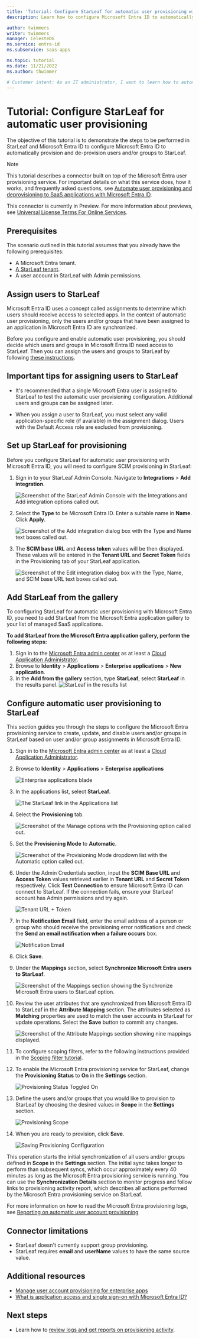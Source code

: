 ```yaml
---
title: 'Tutorial: Configure StarLeaf for automatic user provisioning with Microsoft Entra ID'
description: Learn how to configure Microsoft Entra ID to automatically provision and de-provision user accounts to StarLeaf.

author: twimmers
writer: twimmers
manager: CelesteDG
ms.service: entra-id
ms.subservice: saas-apps

ms.topic: tutorial
ms.date: 11/21/2022
ms.author: thwimmer

# Customer intent: As an IT administrator, I want to learn how to automatically provision and deprovision user accounts from Microsoft Entra ID to StarLeaf so that I can streamline the user management process and ensure that users have the appropriate access to StarLeaf.
---
```


# Tutorial: Configure StarLeaf for automatic user provisioning

The objective of this tutorial is to demonstrate the steps to be performed in StarLeaf and Microsoft Entra ID to configure Microsoft Entra ID to automatically provision and de-provision users and/or groups to StarLeaf.

> [!NOTE]
>  This tutorial describes a connector built on top of the Microsoft Entra user provisioning service. For important details on what this service does, how it works, and frequently asked questions, see [Automate user provisioning and deprovisioning to SaaS applications with Microsoft Entra ID](~/identity/app-provisioning/user-provisioning.md).
>
> This connector is currently in Preview. For more information about previews, see [Universal License Terms For Online Services](https://www.microsoft.com/licensing/terms/product/ForOnlineServices/all).

## Prerequisites

The scenario outlined in this tutorial assumes that you already have the following prerequisites:

* A Microsoft Entra tenant.
* [A StarLeaf tenant](https://starleaf.com/).
* A user account in StarLeaf with Admin permissions.

## Assign users to StarLeaf
Microsoft Entra ID uses a concept called assignments to determine which users should receive access to selected apps. In the context of automatic user provisioning, only the users and/or groups that have been assigned to an application in Microsoft Entra ID are synchronized.

Before you configure and enable automatic user provisioning, you should decide which users and groups in Microsoft Entra ID need access to StarLeaf. Then you can assign the users and groups to StarLeaf by following [these instructions](~/identity/enterprise-apps/assign-user-or-group-access-portal.md).

## Important tips for assigning users to StarLeaf

* It's recommended that a single Microsoft Entra user is assigned to StarLeaf to test the automatic user provisioning configuration. Additional users and groups can be assigned later.

* When you assign a user to StarLeaf, you must select any valid application-specific role (if available) in the assignment dialog. Users with the Default Access role are excluded from provisioning.

## Set up StarLeaf for provisioning

Before you configure StarLeaf for automatic user provisioning with Microsoft Entra ID, you will need to configure SCIM provisioning in StarLeaf:

1. Sign in to your StarLeaf Admin Console. Navigate to **Integrations** > **Add integration**.

	![Screenshot of the StarLeaf Admin Console with the Integrations and Add integration options called out.](media/starleaf-provisioning-tutorial/image00.png)

2. Select the **Type** to be Microsoft Entra ID. Enter a suitable name in **Name**. Click **Apply**.

	![Screenshot of the Add integration dialog box with the Type and Name text boxes called out.](media/starleaf-provisioning-tutorial/image01.png)

3.  The **SCIM base URL** and **Access token** values will be then displayed. These values will be entered in the **Tenant URL** and **Secret Token** fields in the Provisioning tab of your StarLeaf application. 

	![Screenshot of the Edit integration dialog box with the Type, Name, and SCIM base URL text boxes called out.](media/starleaf-provisioning-tutorial/image02.png)

## Add StarLeaf from the gallery

To configuring StarLeaf for automatic user provisioning with Microsoft Entra ID, you need to add StarLeaf from the Microsoft Entra application gallery to your list of managed SaaS applications.

**To add StarLeaf from the Microsoft Entra application gallery, perform the following steps:**

1. Sign in to the [Microsoft Entra admin center](https://entra.microsoft.com) as at least a [Cloud Application Administrator](~/identity/role-based-access-control/permissions-reference.md#cloud-application-administrator).
1. Browse to **Identity** > **Applications** > **Enterprise applications** > **New application**.
1. In the **Add from the gallery** section, type **StarLeaf**, select **StarLeaf** in the results panel.
	![StarLeaf in the results list](common/search-new-app.png)

## Configure automatic user provisioning to StarLeaf

This section guides you through the steps to configure the Microsoft Entra provisioning service to create, update, and disable users and/or groups in StarLeaf based on user and/or group assignments in Microsoft Entra ID.

1. Sign in to the [Microsoft Entra admin center](https://entra.microsoft.com) as at least a [Cloud Application Administrator](~/identity/role-based-access-control/permissions-reference.md#cloud-application-administrator).
1. Browse to **Identity** > **Applications** > **Enterprise applications**

	![Enterprise applications blade](common/enterprise-applications.png)

1. In the applications list, select **StarLeaf**.

	![The StarLeaf link in the Applications list](common/all-applications.png)

3. Select the **Provisioning** tab.

	![Screenshot of the Manage options with the Provisioning option called out.](common/provisioning.png)

4. Set the **Provisioning Mode** to **Automatic**.

	![Screenshot of the Provisioning Mode dropdown list with the Automatic option called out.](common/provisioning-automatic.png)

5. Under the Admin Credentials section, input the **SCIM Base URL** and **Access Token** values retrieved earlier in **Tenant URL** and **Secret Token** respectively. Click **Test Connection** to ensure Microsoft Entra ID can connect to StarLeaf. If the connection fails, ensure your StarLeaf account has Admin permissions and try again.

	![Tenant URL + Token](common/provisioning-testconnection-tenanturltoken.png)

6. In the **Notification Email** field, enter the email address of a person or group who should receive the provisioning error notifications and check the **Send an email notification when a failure occurs** box.

	![Notification Email](common/provisioning-notification-email.png)

7. Click **Save**.

8. Under the **Mappings** section, select **Synchronize Microsoft Entra users to StarLeaf**.

	![Screenshot of the Mappings section showing the Synchronize Microsoft Entra users to StarLeaf option.](media/starleaf-provisioning-tutorial/usermapping.png)

9. Review the user attributes that are synchronized from Microsoft Entra ID to StarLeaf in the **Attribute Mapping** section. The attributes selected as **Matching** properties are used to match the user accounts in StarLeaf for update operations. Select the **Save** button to commit any changes.

	![Screenshot of the Attribute Mappings section showing nine mappings displayed.](media/starleaf-provisioning-tutorial/userattribute.png)


10. To configure scoping filters, refer to the following instructions provided in the [Scoping filter tutorial](~/identity/app-provisioning/define-conditional-rules-for-provisioning-user-accounts.md).


11. To enable the Microsoft Entra provisioning service for StarLeaf, change the **Provisioning Status** to **On** in the **Settings** section.

	![Provisioning Status Toggled On](common/provisioning-toggle-on.png)

12. Define the users and/or groups that you would like to provision to StarLeaf by choosing the desired values in **Scope** in the **Settings** section.

	![Provisioning Scope](common/provisioning-scope.png)

13. When you are ready to provision, click **Save**.

	![Saving Provisioning Configuration](common/provisioning-configuration-save.png)

This operation starts the initial synchronization of all users and/or groups defined in **Scope** in the **Settings** section. The initial sync takes longer to perform than subsequent syncs, which occur approximately every 40 minutes as long as the Microsoft Entra provisioning service is running. You can use the **Synchronization Details** section to monitor progress and follow links to provisioning activity report, which describes all actions performed by the Microsoft Entra provisioning service on StarLeaf.

For more information on how to read the Microsoft Entra provisioning logs, see [Reporting on automatic user account provisioning](~/identity/app-provisioning/check-status-user-account-provisioning.md)

## Connector limitations

* StarLeaf doesn't currently support group provisioning. 
* StarLeaf requires **email** and **userName** values to have the same source value.

## Additional resources

* [Manage user account provisioning for enterprise apps](~/identity/app-provisioning/configure-automatic-user-provisioning-portal.md)
* [What is application access and single sign-on with Microsoft Entra ID?](~/identity/enterprise-apps/what-is-single-sign-on.md)

## Next steps

* Learn how to [review logs and get reports on provisioning activity](~/identity/app-provisioning/check-status-user-account-provisioning.md).
